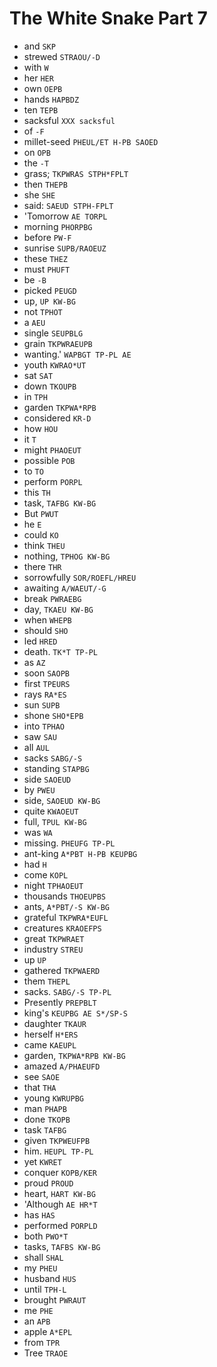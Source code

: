 # The White Snake Part 7

* and `SKP`
* strewed `STRAOU/-D`
* with `W`
* her `HER`
* own `OEPB`
* hands `HAPBDZ`
* ten `TEPB`
* sacksful `XXX sacksful`
* of `-F`
* millet-seed `PHEUL/ET H-PB SAOED`
* on `OPB`
* the `-T`
* grass; `TKPWRAS STPH*FPLT`
* then `THEPB`
* she `SHE`
* said: `SAEUD STPH-FPLT`
* 'Tomorrow `AE TORPL`
* morning `PHORPBG`
* before `PW-F`
* sunrise `SUPB/RAOEUZ`
* these `THEZ`
* must `PHUFT`
* be `-B`
* picked `PEUGD`
* up, `UP KW-BG`
* not `TPHOT`
* a `AEU`
* single `SEUPBLG`
* grain `TKPWRAEUPB`
* wanting.' `WAPBGT TP-PL AE`
* youth `KWRAO*UT`
* sat `SAT`
* down `TKOUPB`
* in `TPH`
* garden `TKPWA*RPB`
* considered `KR-D`
* how `HOU`
* it `T`
* might `PHAOEUT`
* possible `POB`
* to `TO`
* perform `PORPL`
* this `TH`
* task, `TAFBG KW-BG`
* But `PWUT`
* he `E`
* could `KO`
* think `THEU`
* nothing, `TPHOG KW-BG`
* there `THR`
* sorrowfully `SOR/ROEFL/HREU`
* awaiting `A/WAEUT/-G`
* break `PWRAEBG`
* day, `TKAEU KW-BG`
* when `WHEPB`
* should `SHO`
* led `HRED`
* death. `TK*T TP-PL`
* as `AZ`
* soon `SAOPB`
* first `TPEURS`
* rays `RA*ES`
* sun `SUPB`
* shone `SHO*EPB`
* into `TPHAO`
* saw `SAU`
* all `AUL`
* sacks `SABG/-S`
* standing `STAPBG`
* side `SAOEUD`
* by `PWEU`
* side, `SAOEUD KW-BG`
* quite `KWAOEUT`
* full, `TPUL KW-BG`
* was `WA`
* missing. `PHEUFG TP-PL`
* ant-king `A*PBT H-PB KEUPBG`
* had `H`
* come `KOPL`
* night `TPHAOEUT`
* thousands `THOEUPBS`
* ants, `A*PBT/-S KW-BG`
* grateful `TKPWRA*EUFL`
* creatures `KRAOEFPS`
* great `TKPWRAET`
* industry `STREU`
* up `UP`
* gathered `TKPWAERD`
* them `THEPL`
* sacks. `SABG/-S TP-PL`
* Presently `PREPBLT`
* king's `KEUPBG AE S*/SP-S`
* daughter `TKAUR`
* herself `H*ERS`
* came `KAEUPL`
* garden, `TKPWA*RPB KW-BG`
* amazed `A/PHAEUFD`
* see `SAOE`
* that `THA`
* young `KWRUPBG`
* man `PHAPB`
* done `TKOPB`
* task `TAFBG`
* given `TKPWEUFPB`
* him. `HEUPL TP-PL`
* yet `KWRET`
* conquer `KOPB/KER`
* proud `PROUD`
* heart, `HART KW-BG`
* 'Although `AE HR*T`
* has `HAS`
* performed `PORPLD`
* both `PWO*T`
* tasks, `TAFBS KW-BG`
* shall `SHAL`
* my `PHEU`
* husband `HUS`
* until `TPH-L`
* brought `PWRAUT`
* me `PHE`
* an `APB`
* apple `A*EPL`
* from `TPR`
* Tree `TRAOE`
